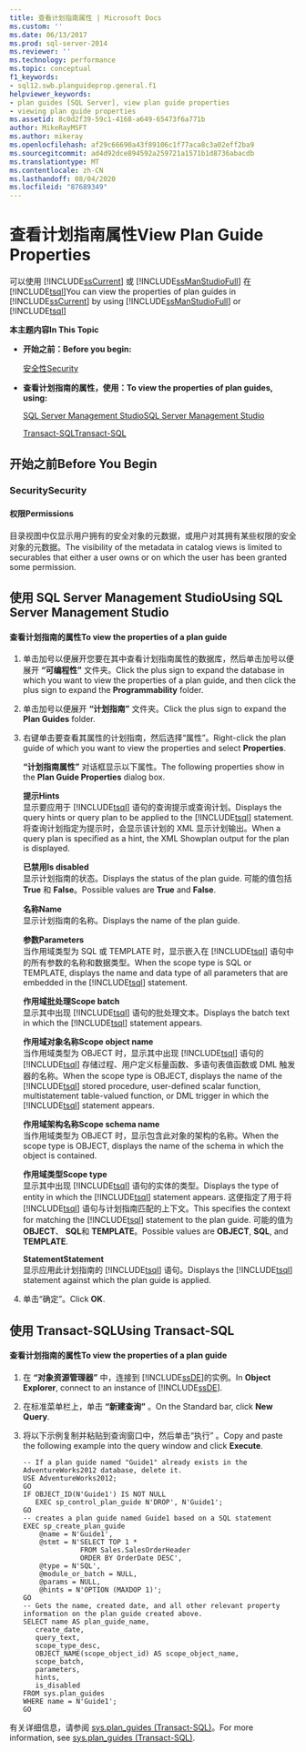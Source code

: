 ```yaml
---
title: 查看计划指南属性 | Microsoft Docs
ms.custom: ''
ms.date: 06/13/2017
ms.prod: sql-server-2014
ms.reviewer: ''
ms.technology: performance
ms.topic: conceptual
f1_keywords:
- sql12.swb.planguideprop.general.f1
helpviewer_keywords:
- plan guides [SQL Server], view plan guide properties
- viewing plan guide properties
ms.assetid: 8c0d2f39-59c1-4168-a649-65473f6a771b
author: MikeRayMSFT
ms.author: mikeray
ms.openlocfilehash: af29c66690a43f89106c1f77aca8c3a02eff2ba9
ms.sourcegitcommit: ad4d92dce894592a259721a1571b1d8736abacdb
ms.translationtype: MT
ms.contentlocale: zh-CN
ms.lasthandoff: 08/04/2020
ms.locfileid: "87689349"
---
```

# <a name="view-plan-guide-properties"></a><span data-ttu-id="3a179-102">查看计划指南属性</span><span class="sxs-lookup"><span data-stu-id="3a179-102">View Plan Guide Properties</span></span>
  <span data-ttu-id="3a179-103">可以使用 [!INCLUDE[ssCurrent](../../includes/sscurrent-md.md)] 或 [!INCLUDE[ssManStudioFull](../../includes/ssmanstudiofull-md.md)] 在 [!INCLUDE[tsql](../../includes/tsql-md.md)]</span><span class="sxs-lookup"><span data-stu-id="3a179-103">You can view the properties of plan guides in [!INCLUDE[ssCurrent](../../includes/sscurrent-md.md)] by using [!INCLUDE[ssManStudioFull](../../includes/ssmanstudiofull-md.md)] or [!INCLUDE[tsql](../../includes/tsql-md.md)]</span></span>  
  
 <span data-ttu-id="3a179-104">**本主题内容**</span><span class="sxs-lookup"><span data-stu-id="3a179-104">**In This Topic**</span></span>  
  
-   <span data-ttu-id="3a179-105">**开始之前：**</span><span class="sxs-lookup"><span data-stu-id="3a179-105">**Before you begin:**</span></span>  
  
     [<span data-ttu-id="3a179-106">安全性</span><span class="sxs-lookup"><span data-stu-id="3a179-106">Security</span></span>](#Security)  
  
-   <span data-ttu-id="3a179-107">**查看计划指南的属性，使用：**</span><span class="sxs-lookup"><span data-stu-id="3a179-107">**To view the properties of plan guides, using:**</span></span>  
  
     [<span data-ttu-id="3a179-108">SQL Server Management Studio</span><span class="sxs-lookup"><span data-stu-id="3a179-108">SQL Server Management Studio</span></span>](#SSMSProcedure)  
  
     [<span data-ttu-id="3a179-109">Transact-SQL</span><span class="sxs-lookup"><span data-stu-id="3a179-109">Transact-SQL</span></span>](#TsqlProcedure)  
  
##  <a name="before-you-begin"></a><a name="BeforeYouBegin"></a> <span data-ttu-id="3a179-110">开始之前</span><span class="sxs-lookup"><span data-stu-id="3a179-110">Before You Begin</span></span>  
  
###  <a name="security"></a><a name="Security"></a> <span data-ttu-id="3a179-111">Security</span><span class="sxs-lookup"><span data-stu-id="3a179-111">Security</span></span>  
  
####  <a name="permissions"></a><a name="Permissions"></a> <span data-ttu-id="3a179-112">权限</span><span class="sxs-lookup"><span data-stu-id="3a179-112">Permissions</span></span>  
 <span data-ttu-id="3a179-113">目录视图中仅显示用户拥有的安全对象的元数据，或用户对其拥有某些权限的安全对象的元数据。</span><span class="sxs-lookup"><span data-stu-id="3a179-113">The visibility of the metadata in catalog views is limited to securables that either a user owns or on which the user has been granted some permission.</span></span>  
  
##  <a name="using-sql-server-management-studio"></a><a name="SSMSProcedure"></a> <span data-ttu-id="3a179-114">使用 SQL Server Management Studio</span><span class="sxs-lookup"><span data-stu-id="3a179-114">Using SQL Server Management Studio</span></span>  
  
#### <a name="to-view-the-properties-of-a-plan-guide"></a><span data-ttu-id="3a179-115">查看计划指南的属性</span><span class="sxs-lookup"><span data-stu-id="3a179-115">To view the properties of a plan guide</span></span>  
  
1.  <span data-ttu-id="3a179-116">单击加号以便展开您要在其中查看计划指南属性的数据库，然后单击加号以便展开 **“可编程性”** 文件夹。</span><span class="sxs-lookup"><span data-stu-id="3a179-116">Click the plus sign to expand the database in which you want to view the properties of a plan guide, and then click the plus sign to expand the **Programmability** folder.</span></span>  
  
2.  <span data-ttu-id="3a179-117">单击加号以便展开 **“计划指南”** 文件夹。</span><span class="sxs-lookup"><span data-stu-id="3a179-117">Click the plus sign to expand the **Plan Guides** folder.</span></span>  
  
3.  <span data-ttu-id="3a179-118">右键单击要查看其属性的计划指南，然后选择“属性”。</span><span class="sxs-lookup"><span data-stu-id="3a179-118">Right-click the plan guide of which you want to view the properties and select **Properties**.</span></span>  
  
     <span data-ttu-id="3a179-119">**“计划指南属性”** 对话框显示以下属性。</span><span class="sxs-lookup"><span data-stu-id="3a179-119">The following properties show in the **Plan Guide Properties** dialog box.</span></span>  
  
     <span data-ttu-id="3a179-120">**提示**</span><span class="sxs-lookup"><span data-stu-id="3a179-120">**Hints**</span></span>  
     <span data-ttu-id="3a179-121">显示要应用于 [!INCLUDE[tsql](../../includes/tsql-md.md)] 语句的查询提示或查询计划。</span><span class="sxs-lookup"><span data-stu-id="3a179-121">Displays the query hints or query plan to be applied to the [!INCLUDE[tsql](../../includes/tsql-md.md)] statement.</span></span> <span data-ttu-id="3a179-122">将查询计划指定为提示时，会显示该计划的 XML 显示计划输出。</span><span class="sxs-lookup"><span data-stu-id="3a179-122">When a query plan is specified as a hint, the XML Showplan output for the plan is displayed.</span></span>  
  
     <span data-ttu-id="3a179-123">**已禁用**</span><span class="sxs-lookup"><span data-stu-id="3a179-123">**Is disabled**</span></span>  
     <span data-ttu-id="3a179-124">显示计划指南的状态。</span><span class="sxs-lookup"><span data-stu-id="3a179-124">Displays the status of the plan guide.</span></span> <span data-ttu-id="3a179-125">可能的值包括 **True** 和 **False**。</span><span class="sxs-lookup"><span data-stu-id="3a179-125">Possible values are **True** and **False**.</span></span>  
  
     <span data-ttu-id="3a179-126">**名称**</span><span class="sxs-lookup"><span data-stu-id="3a179-126">**Name**</span></span>  
     <span data-ttu-id="3a179-127">显示计划指南的名称。</span><span class="sxs-lookup"><span data-stu-id="3a179-127">Displays the name of the plan guide.</span></span>  
  
     <span data-ttu-id="3a179-128">**参数**</span><span class="sxs-lookup"><span data-stu-id="3a179-128">**Parameters**</span></span>  
     <span data-ttu-id="3a179-129">当作用域类型为 SQL 或 TEMPLATE 时，显示嵌入在 [!INCLUDE[tsql](../../includes/tsql-md.md)] 语句中的所有参数的名称和数据类型。</span><span class="sxs-lookup"><span data-stu-id="3a179-129">When the scope type is SQL or TEMPLATE, displays the name and data type of all parameters that are embedded in the [!INCLUDE[tsql](../../includes/tsql-md.md)] statement.</span></span>  
  
     <span data-ttu-id="3a179-130">**作用域批处理**</span><span class="sxs-lookup"><span data-stu-id="3a179-130">**Scope batch**</span></span>  
     <span data-ttu-id="3a179-131">显示其中出现 [!INCLUDE[tsql](../../includes/tsql-md.md)] 语句的批处理文本。</span><span class="sxs-lookup"><span data-stu-id="3a179-131">Displays the batch text in which the [!INCLUDE[tsql](../../includes/tsql-md.md)] statement appears.</span></span>  
  
     <span data-ttu-id="3a179-132">**作用域对象名称**</span><span class="sxs-lookup"><span data-stu-id="3a179-132">**Scope object name**</span></span>  
     <span data-ttu-id="3a179-133">当作用域类型为 OBJECT 时，显示其中出现 [!INCLUDE[tsql](../../includes/tsql-md.md)] 语句的 [!INCLUDE[tsql](../../includes/tsql-md.md)] 存储过程、用户定义标量函数、多语句表值函数或 DML 触发器的名称。</span><span class="sxs-lookup"><span data-stu-id="3a179-133">When the scope type is OBJECT, displays the name of the [!INCLUDE[tsql](../../includes/tsql-md.md)] stored procedure, user-defined scalar function, multistatement table-valued function, or DML trigger in which the [!INCLUDE[tsql](../../includes/tsql-md.md)] statement appears.</span></span>  
  
     <span data-ttu-id="3a179-134">**作用域架构名称**</span><span class="sxs-lookup"><span data-stu-id="3a179-134">**Scope schema name**</span></span>  
     <span data-ttu-id="3a179-135">当作用域类型为 OBJECT 时，显示包含此对象的架构的名称。</span><span class="sxs-lookup"><span data-stu-id="3a179-135">When the scope type is OBJECT, displays the name of the schema in which the object is contained.</span></span>  
  
     <span data-ttu-id="3a179-136">**作用域类型**</span><span class="sxs-lookup"><span data-stu-id="3a179-136">**Scope type**</span></span>  
     <span data-ttu-id="3a179-137">显示其中出现 [!INCLUDE[tsql](../../includes/tsql-md.md)] 语句的实体的类型。</span><span class="sxs-lookup"><span data-stu-id="3a179-137">Displays the type of entity in which the [!INCLUDE[tsql](../../includes/tsql-md.md)] statement appears.</span></span> <span data-ttu-id="3a179-138">这便指定了用于将 [!INCLUDE[tsql](../../includes/tsql-md.md)] 语句与计划指南匹配的上下文。</span><span class="sxs-lookup"><span data-stu-id="3a179-138">This specifies the context for matching the [!INCLUDE[tsql](../../includes/tsql-md.md)] statement to the plan guide.</span></span> <span data-ttu-id="3a179-139">可能的值为 **OBJECT**、 **SQL**和 **TEMPLATE**。</span><span class="sxs-lookup"><span data-stu-id="3a179-139">Possible values are **OBJECT**, **SQL**, and **TEMPLATE**.</span></span>  
  
     <span data-ttu-id="3a179-140">**Statement**</span><span class="sxs-lookup"><span data-stu-id="3a179-140">**Statement**</span></span>  
     <span data-ttu-id="3a179-141">显示应用此计划指南的 [!INCLUDE[tsql](../../includes/tsql-md.md)] 语句。</span><span class="sxs-lookup"><span data-stu-id="3a179-141">Displays the [!INCLUDE[tsql](../../includes/tsql-md.md)] statement against which the plan guide is applied.</span></span>  
  
4.  <span data-ttu-id="3a179-142">单击“确定”。</span><span class="sxs-lookup"><span data-stu-id="3a179-142">Click **OK**.</span></span>  
  
##  <a name="using-transact-sql"></a><a name="TsqlProcedure"></a> <span data-ttu-id="3a179-143">使用 Transact-SQL</span><span class="sxs-lookup"><span data-stu-id="3a179-143">Using Transact-SQL</span></span>  
  
#### <a name="to-view-the-properties-of-a-plan-guide"></a><span data-ttu-id="3a179-144">查看计划指南的属性</span><span class="sxs-lookup"><span data-stu-id="3a179-144">To view the properties of a plan guide</span></span>  
  
1.  <span data-ttu-id="3a179-145">在 **“对象资源管理器”** 中，连接到 [!INCLUDE[ssDE](../../includes/ssde-md.md)]的实例。</span><span class="sxs-lookup"><span data-stu-id="3a179-145">In **Object Explorer**, connect to an instance of [!INCLUDE[ssDE](../../includes/ssde-md.md)].</span></span>  
  
2.  <span data-ttu-id="3a179-146">在标准菜单栏上，单击 **“新建查询”** 。</span><span class="sxs-lookup"><span data-stu-id="3a179-146">On the Standard bar, click **New Query**.</span></span>  
  
3.  <span data-ttu-id="3a179-147">将以下示例复制并粘贴到查询窗口中，然后单击“执行” 。</span><span class="sxs-lookup"><span data-stu-id="3a179-147">Copy and paste the following example into the query window and click **Execute**.</span></span>  
  
    ```  
    -- If a plan guide named "Guide1" already exists in the AdventureWorks2012 database, delete it.  
    USE AdventureWorks2012;  
    GO  
    IF OBJECT_ID(N'Guide1') IS NOT NULL  
       EXEC sp_control_plan_guide N'DROP', N'Guide1';  
    GO  
    -- creates a plan guide named Guide1 based on a SQL statement  
    EXEC sp_create_plan_guide   
        @name = N'Guide1',   
        @stmt = N'SELECT TOP 1 *   
                  FROM Sales.SalesOrderHeader   
                  ORDER BY OrderDate DESC',   
        @type = N'SQL',  
        @module_or_batch = NULL,   
        @params = NULL,   
        @hints = N'OPTION (MAXDOP 1)';  
    GO  
    -- Gets the name, created date, and all other relevant property information on the plan guide created above.   
    SELECT name AS plan_guide_name,  
       create_date,  
       query_text,  
       scope_type_desc,  
       OBJECT_NAME(scope_object_id) AS scope_object_name,  
       scope_batch,  
       parameters,  
       hints,  
       is_disabled  
    FROM sys.plan_guides  
    WHERE name = N'Guide1';  
    GO  
    ```  
  
 <span data-ttu-id="3a179-148">有关详细信息，请参阅 [sys.plan_guides (Transact-SQL)](/sql/relational-databases/system-catalog-views/sys-plan-guides-transact-sql)。</span><span class="sxs-lookup"><span data-stu-id="3a179-148">For more information, see [sys.plan_guides &#40;Transact-SQL&#41;](/sql/relational-databases/system-catalog-views/sys-plan-guides-transact-sql).</span></span>  
  
  
